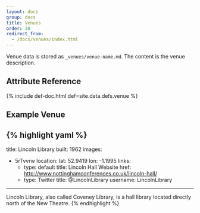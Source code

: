 ```yaml
---
layout: docs
group: docs
title: Venues
order: 38
redirect_from:
  - /docs/venues/index.html
---
```


Venue data is stored as `_venues/venue-name.md`. The content is the venue description.

## <i class="fa fa-tags"></i> Attribute Reference

{% include def-doc.html def=site.data.defs.venue %}

## <i class="octicon octicon-code"></i> Example Venue

{% highlight yaml %}
---
title: Lincoln Library
built: 1962
images:
  - 5rTvvrw
location:
  lat: 52.9419
  lon: -1.1995
links:
	- type: default
		title: Lincoln Hall Website
		href: http://www.nottinghamconferences.co.uk/lincoln-hall/
	- type: Twitter 
		title: @LincolnLibrary
		username: LincolnLibrary
---

Lincoln Library, also called Coveney Library, is a hall library located directly north of the New Theatre.
{% endhighlight %}
